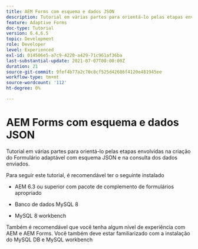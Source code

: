 ```yaml
---
title: AEM Forms com esquema e dados JSON
description: Tutorial em várias partes para orientá-lo pelas etapas envolvidas na criação do Formulário adaptável com esquema JSON e na consulta dos dados enviados.
feature: Adaptive Forms
doc-type: Tutorial
version: 6.4,6.5
topic: Development
role: Developer
level: Experienced
exl-id: 014506e5-a7c9-4220-a429-71c961af36ba
last-substantial-update: 2021-07-07T00:00:00Z
duration: 21
source-git-commit: 9fef4b77a2c70c8cf525d42686f4120e481945ee
workflow-type: tm+mt
source-wordcount: '112'
ht-degree: 0%

---
```


# AEM Forms com esquema e dados JSON

Tutorial em várias partes para orientá-lo pelas etapas envolvidas na criação do Formulário adaptável com esquema JSON e na consulta dos dados enviados.

Para seguir este tutorial, é recomendável ter o seguinte instalado

* AEM 6.3 ou superior com pacote de complemento de formulários apropriado

* Banco de dados MySQL 8

* MySQL 8 workbench

Também é recomendável que você tenha algum nível de experiência com AEM e AEM Forms. Você também deve estar familiarizado com a instalação do MySQL DB e MySQL workbench
